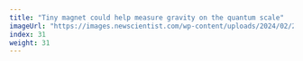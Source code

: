 ```yaml
---
title: "Tiny magnet could help measure gravity on the quantum scale"
imageUrl: "https://images.newscientist.com/wp-content/uploads/2024/02/22164052/SEI_192725345.jpg?width=600"
index: 31
weight: 31
---
```


